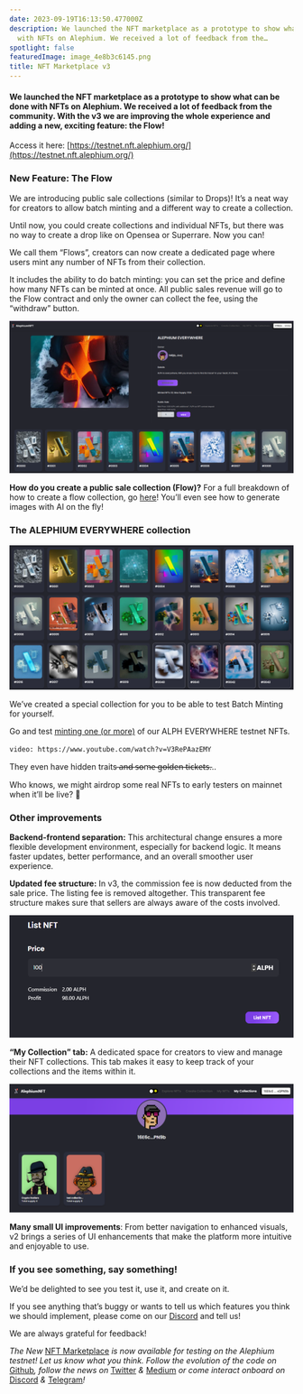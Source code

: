 ```yaml
---
date: 2023-09-19T16:13:50.477000Z
description: We launched the NFT marketplace as a prototype to show what can be done
  with NFTs on Alephium. We received a lot of feedback from the…
spotlight: false
featuredImage: image_4e8b3c6145.png
title: NFT Marketplace v3
---
```


#### We launched the NFT marketplace as a prototype to show what can be done with NFTs on Alephium. We received a lot of feedback from the community. With the v3 we are improving the whole experience and adding a new, exciting feature: the Flow!

Access it here: [https://testnet.nft.alephium.org/](https://testnet.nft.alephium.org/)

### New Feature: The Flow

We are introducing public sale collections (similar to Drops)! It’s a neat way for creators to allow batch minting and a different way to create a collection.

Until now, you could create collections and individual NFTs, but there was no way to create a drop like on Opensea or Superrare. Now you can!

We call them “Flows”, creators can now create a dedicated page where users mint any number of NFTs from their collection.

It includes the ability to do batch minting: you can set the price and define how many NFTs can be minted at once. All public sales revenue will go to the Flow contract and only the owner can collect the fee, using the “withdraw” button.

![](image_b408dd33e4.png)

**How do you create a public sale collection (Flow)?** For a full breakdown of how to create a flow collection, go [here](https://docs.alephium.org/tokens/non-fungible-tokens/#create-flows)! You’ll even see how to generate images with AI on the fly!

### The ALEPHIUM EVERYWHERE collection

![](image_6530951e1c.png)

We’ve created a special collection for you to be able to test Batch Minting for yourself.

Go and test [minting one (or more)](https://v3.testnet.nft.alephium.org/collection-details?collectionId=c22369b5ab21a3b24db12a883b53a9213f22e713ff486a3b22d2d4cb943a9700) of our ALPH EVERYWHERE testnet NFTs.

`video: https://www.youtube.com/watch?v=V3RePAazEMY`

They even have hidden traits ̶a̶n̶d̶ ̶s̶o̶m̶e̶ ̶g̶o̶l̶d̶e̶n̶ ̶t̶i̶c̶k̶e̶t̶s̶…

Who knows, we might airdrop some real NFTs to early testers on mainnet when it’ll be live? 👀

### Other improvements

**Backend-frontend separation:** This architectural change ensures a more flexible development environment, especially for backend logic. It means faster updates, better performance, and an overall smoother user experience.

**Updated fee structure:** In v3, the commission fee is now deducted from the sale price. The listing fee is removed altogether. This transparent fee structure makes sure that sellers are always aware of the costs involved.

![](image_db4566ffc3.png)

**“My Collection” tab:** A dedicated space for creators to view and manage their NFT collections. This tab makes it easy to keep track of your collections and the items within it.

![](image_b30d14067b.jpg)

**Many small UI improvements**: From better navigation to enhanced visuals, v2 brings a series of UI enhancements that make the platform more intuitive and enjoyable to use.

### If you see something, say something!

We’d be delighted to see you test it, use it, and create on it.

If you see anything that’s buggy or wants to tell us which features you think we should implement, please come on our [Discord](https://discord.com/invite/GEbcpajCJG) and tell us!

We are always grateful for feedback!

_The New_ [NFT Marketplace](https://testnet.nft.alephium.org/) _is now available for testing on the Alephium testnet! Let us know what you think. Follow the evolution of the code on_ [Github](https://github.com/alephium)_, follow the news on_ [Twitter](https://twitter.com/alephium) _&_ [Medium](https://medium.com/@alephium) _or come interact onboard on_ [Discord](https://discord.com/invite/GEbcpajCJG) _&_ [Telegram](https://t.me/alephiumgroup)_!_
